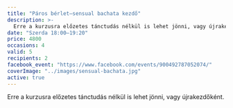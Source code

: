 ```yaml
---
title: "Páros bérlet—sensual bachata kezdő"
description: >-
  Erre a kurzusra előzetes tánctudás nélkül is lehet jönni, vagy újrakezdőként.
date: "Szerda 18:00–19:20"
price: 4800
occasions: 4
valid: 5
recipients: 2
facebook_event: "https://www.facebook.com/events/900492787052074/"
coverImage: "../images/sensual-bachata.jpg"
active: true
---
```


Erre a kurzusra előzetes tánctudás nélkül is lehet jönni, vagy újrakezdőként.